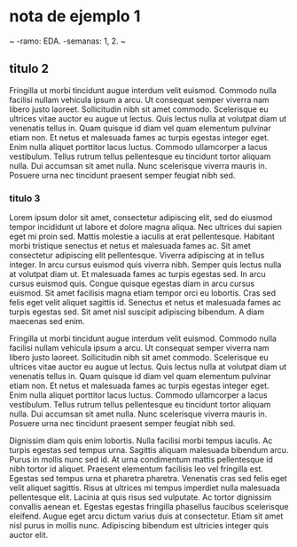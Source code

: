 # nota de ejemplo 1

~
-ramo: EDA.
-semanas: 1, 2.
~

## titulo 2

Fringilla ut morbi tincidunt augue interdum velit euismod. Commodo nulla facilisi nullam vehicula ipsum a arcu. Ut consequat semper viverra nam libero justo laoreet. Sollicitudin nibh sit amet commodo. Scelerisque eu ultrices vitae auctor eu augue ut lectus. Quis lectus nulla at volutpat diam ut venenatis tellus in. Quam quisque id diam vel quam elementum pulvinar etiam non. Et netus et malesuada fames ac turpis egestas integer eget. Enim nulla aliquet porttitor lacus luctus. Commodo ullamcorper a lacus vestibulum. Tellus rutrum tellus pellentesque eu tincidunt tortor aliquam nulla. Dui accumsan sit amet nulla. Nunc scelerisque viverra mauris in. Posuere urna nec tincidunt praesent semper feugiat nibh sed.

### titulo 3

Lorem ipsum dolor sit amet, consectetur adipiscing elit, sed do eiusmod tempor incididunt ut labore et dolore magna aliqua. Nec ultrices dui sapien eget mi proin sed. Mattis molestie a iaculis at erat pellentesque. Habitant morbi tristique senectus et netus et malesuada fames ac. Sit amet consectetur adipiscing elit pellentesque. Viverra adipiscing at in tellus integer. In arcu cursus euismod quis viverra nibh. Semper quis lectus nulla at volutpat diam ut. Et malesuada fames ac turpis egestas sed. In arcu cursus euismod quis. Congue quisque egestas diam in arcu cursus euismod. Sit amet facilisis magna etiam tempor orci eu lobortis. Cras sed felis eget velit aliquet sagittis id. Senectus et netus et malesuada fames ac turpis egestas sed. Sit amet nisl suscipit adipiscing bibendum. A diam maecenas sed enim.

Fringilla ut morbi tincidunt augue interdum velit euismod. Commodo nulla facilisi nullam vehicula ipsum a arcu. Ut consequat semper viverra nam libero justo laoreet. Sollicitudin nibh sit amet commodo. Scelerisque eu ultrices vitae auctor eu augue ut lectus. Quis lectus nulla at volutpat diam ut venenatis tellus in. Quam quisque id diam vel quam elementum pulvinar etiam non. Et netus et malesuada fames ac turpis egestas integer eget. Enim nulla aliquet porttitor lacus luctus. Commodo ullamcorper a lacus vestibulum. Tellus rutrum tellus pellentesque eu tincidunt tortor aliquam nulla. Dui accumsan sit amet nulla. Nunc scelerisque viverra mauris in. Posuere urna nec tincidunt praesent semper feugiat nibh sed.

Dignissim diam quis enim lobortis. Nulla facilisi morbi tempus iaculis. Ac turpis egestas sed tempus urna. Sagittis aliquam malesuada bibendum arcu. Purus in mollis nunc sed id. At urna condimentum mattis pellentesque id nibh tortor id aliquet. Praesent elementum facilisis leo vel fringilla est. Egestas sed tempus urna et pharetra pharetra. Venenatis cras sed felis eget velit aliquet sagittis. Risus at ultrices mi tempus imperdiet nulla malesuada pellentesque elit. Lacinia at quis risus sed vulputate. Ac tortor dignissim convallis aenean et. Egestas egestas fringilla phasellus faucibus scelerisque eleifend. Augue eget arcu dictum varius duis at consectetur. Etiam sit amet nisl purus in mollis nunc. Adipiscing bibendum est ultricies integer quis auctor elit.


